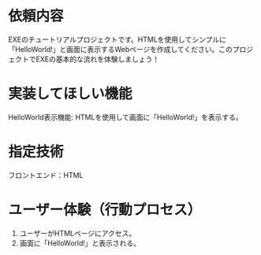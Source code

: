 # 依頼内容
EXEのチュートリアルプロジェクトです。HTMLを使用してシンプルに「HelloWorld!」と画面に表示するWebページを作成してください。このプロジェクトでEXEの基本的な流れを体験しましょう！

# 実装してほしい機能
HelloWorld表示機能: HTMLを使用して画面に「HelloWorld!」を表示する。

# 指定技術
フロントエンド：HTML

# ユーザー体験（行動プロセス）
1. ユーザーがHTMLページにアクセス。
2. 画面に「HelloWorld!」と表示される。
